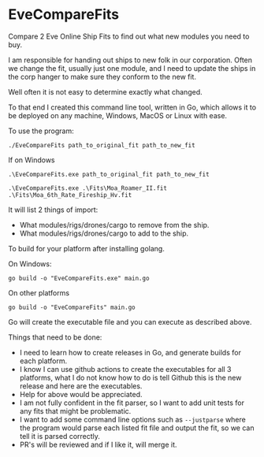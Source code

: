 # EveCompareFits
Compare 2 Eve Online Ship Fits to find out what new modules you need to buy.

I am responsible for handing out ships to new folk in our corporation.  Often we change the fit, usually just one module, and I need to update the ships in the corp hanger to make sure they conform to the new fit.

Well often it is not easy to determine exactly what changed.

To that end I created this command line tool, written in Go, which allows it to be deployed on any machine, Windows, MacOS or Linux with ease.

To use the program:

`./EveCompareFits path_to_original_fit path_to_new_fit`

If on Windows

`.\EveCompareFits.exe path_to_original_fit path_to_new_fit`

`.\EveCompareFits.exe .\Fits\Moa_Roamer_II.fit .\Fits\Moa_6th_Rate_Fireship_Hv.fit`

It will list 2 things of import:

* What modules/rigs/drones/cargo to remove from the ship.
* What modules/rigs/drones/cargo to add to the ship.

To build for your platform after installing golang.

On Windows:

`go build -o "EveCompareFits.exe" main.go`

On other platforms

`go build -o "EveCompareFits" main.go`

Go will create the executable file and you can execute as described above.

Things that need to be done:

* I need to learn how to create releases in Go, and generate builds for each platform.
* I know I can use github actions to create the executables for all 3 platforms, what I do not know how to do is tell Github this is the new release and here are the executables.
* Help for above would be appreciated.
* I am not fully confident in the fit parser, so I want to add unit tests for any fits that might be problematic.
* I want to add some command line options such as `--justparse` where the program would parse each listed fit file and output the fit, so we can tell it is parsed correctly.
* PR's will be reviewed and if I like it, will merge it.

